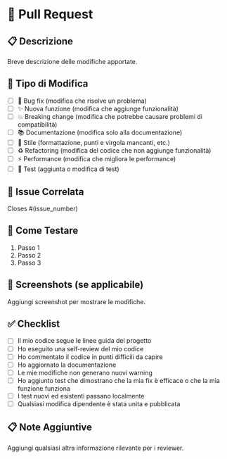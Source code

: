 # 🔄 Pull Request

## 📋 Descrizione
Breve descrizione delle modifiche apportate.

## 🎯 Tipo di Modifica
- [ ] 🐛 Bug fix (modifica che risolve un problema)
- [ ] ✨ Nuova funzione (modifica che aggiunge funzionalità)
- [ ] 💥 Breaking change (modifica che potrebbe causare problemi di compatibilità)
- [ ] 📚 Documentazione (modifica solo alla documentazione)
- [ ] 🎨 Stile (formattazione, punti e virgola mancanti, etc.)
- [ ] ♻️ Refactoring (modifica del codice che non aggiunge funzionalità)
- [ ] ⚡ Performance (modifica che migliora le performance)
- [ ] 🧪 Test (aggiunta o modifica di test)

## 🔗 Issue Correlata
Closes #(issue_number)

## 🧪 Come Testare
1. Passo 1
2. Passo 2
3. Passo 3

## 📸 Screenshots (se applicabile)
Aggiungi screenshot per mostrare le modifiche.

## ✅ Checklist
- [ ] Il mio codice segue le linee guida del progetto
- [ ] Ho eseguito una self-review del mio codice
- [ ] Ho commentato il codice in punti difficili da capire
- [ ] Ho aggiornato la documentazione
- [ ] Le mie modifiche non generano nuovi warning
- [ ] Ho aggiunto test che dimostrano che la mia fix è efficace o che la mia funzione funziona
- [ ] I test nuovi ed esistenti passano localmente
- [ ] Qualsiasi modifica dipendente è stata unita e pubblicata

## 📋 Note Aggiuntive
Aggiungi qualsiasi altra informazione rilevante per i reviewer.
